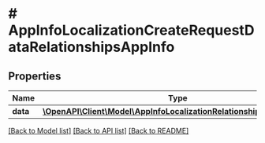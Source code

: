# # AppInfoLocalizationCreateRequestDataRelationshipsAppInfo

## Properties

Name | Type | Description | Notes
------------ | ------------- | ------------- | -------------
**data** | [**\OpenAPI\Client\Model\AppInfoLocalizationRelationshipsAppInfoData**](AppInfoLocalizationRelationshipsAppInfoData.md) |  | 

[[Back to Model list]](../../README.md#documentation-for-models) [[Back to API list]](../../README.md#documentation-for-api-endpoints) [[Back to README]](../../README.md)


